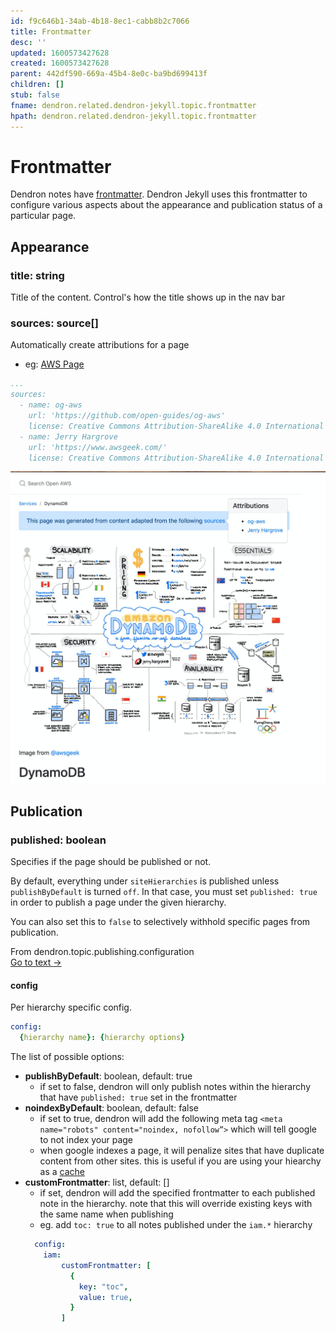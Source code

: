 ```yaml
---
id: f9c646b1-34ab-4b18-8ec1-cabb8b2c7066
title: Frontmatter
desc: ''
updated: 1600573427628
created: 1600573427628
parent: 442df590-669a-45b4-8e0c-ba9bd699413f
children: []
stub: false
fname: dendron.related.dendron-jekyll.topic.frontmatter
hpath: dendron.related.dendron-jekyll.topic.frontmatter
---
```

# Frontmatter

Dendron notes have [frontmatter](ffec2853-c0e0-4165-a368-339db12c8e4b). Dendron Jekyll uses this frontmatter to configure various aspects about the appearance and publication status of a particular page. 

## Appearance

### title: string

Title of the content. Control's how the title shows up in the nav bar

### sources: source\[]

Automatically create attributions for a page

- eg: [AWS Page](https://aws.dendron.so/notes/dynamodb.html#)

```yml
...
sources:
  - name: og-aws
    url: 'https://github.com/open-guides/og-aws'
    license: Creative Commons Attribution-ShareAlike 4.0 International License
  - name: Jerry Hargrove
    url: 'https://www.awsgeek.com/'
    license: Creative Commons Attribution-ShareAlike 4.0 International License
```

![](/assets/images/2020-09-19-20-53-12.png)

## Publication

### published: boolean

Specifies if the page should be published or not. 

By default, everything under `siteHierarchies` is published unless `publishByDefault` is turned `off`. In that case, you must set `published: true` in order to publish a page under the given hierarchy. 

You can also set this to `false` to selectively withhold specific pages from publication. 

<div class="portal-container">
<div class="portal-head">
<div class="portal-backlink" >
<div class="portal-title">From <span class="portal-text-title">dendron.topic.publishing.configuration</span></div>
<a href="ffa6a4ba-5eda-48c7-add5-8e2333ba27b4.html" class="portal-arrow">Go to text <span class="right-arrow">→</span></a>
</div>
</div>
<div id="portal-parent-anchor" class="portal-parent" markdown="1">
<div class="portal-parent-fader-top"></div>
<div class="portal-parent-fader-bottom"></div>        
  
#### config

Per hierarchy specific config. 

```yml
config:
  {hierarchy name}: {hierarchy options}
```

The list of possible options:

- **publishByDefault**: boolean, default: true
  - if set to false, dendron will only publish notes within the hierarchy that have `published: true` set in the frontmatter
- **noindexByDefault**: boolean, default: false
  - if set to true, dendron will add the following meta tag `<meta name="robots" content="noindex, nofollow”>` which will tell google to not index your page
  - when google indexes a page, it will penalize sites that have duplicate content from other sites. this is useful if you are using your hiearchy as a [cache](3e7baac6-f120-4378-a667-92e7a0869dca)
- **customFrontmatter**: list, default: \[]
  - if set, dendron will add the specified frontmatter to each published note in the hierarchy. note that this will override existing keys with the same name when publishing
  - eg. add `toc: true` to all notes published under the `iam.*` hierarchy
  ```yml
    config:
      iam: 
          customFrontmatter: [
            {
              key: "toc",
              value: true,
            }
          ]
  ```

</div>    
</div>

